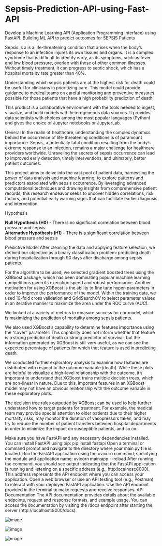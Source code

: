 # Sepsis-Prediction-API-using-Fast-API
Develop a Machine Learning API (Application Programming Interface) using FastAPI.
Building ML API to predict outcomes for SEPSIS Patients

Sepsis is a is a life-threatening condition that arises when the body’s response to an infection injures its own tissues and organs. It is a complex syndrome that is difficult to identify early, as its symptoms, such as fever and low blood pressure, overlap with those of other common illnesses. Without timely treatment, it can progress to septic shock, which has a hospital mortality rate greater than 40%.

Understanding which sepsis patients are at the highest risk for death could be useful for clinicians in prioritizing care. This model could provide guidance to medical teams on careful monitoring and preventive measures possible for those patients that have a high probability prediction of death.

This product is a collaborative environment with the tools needed to ingest, visualize, and build models with heterogeneous data sources. It provides data scientists with choices among the most popular languages (Python) and gives the choice of Jupyter notebooks or JupyterLab.

General
In the realm of healthcare, understanding the complex dynamics behind the occurrence of life-threatening conditions is of paramount importance. Sepsis, a potentially fatal condition resulting from the body’s extreme response to an infection, remains a major challenge for healthcare providers worldwide. Unraveling the secrets of sepsis occurrence can lead to improved early detection, timely interventions, and ultimately, better patient outcomes.

This project aims to delve into the vast pool of patient data, harnessing the power of data analysis and machine learning, to explore patterns and predictors associated with sepsis occurrence. By leveraging advanced computational techniques and drawing insights from comprehensive patient records, this research endeavor seeks to uncover hidden correlations, risk factors, and potential early warning signs that can facilitate earlier diagnosis and intervention.

Hypothesis

**Null Hypothesis (H0)**  - There is no significant correlation between blood pressure and sepsis  
 **Alternative Hypothesis (H1)** - There is a significant correlation between blood pressure and sepsis
 
Predictive Model
After cleaning the data and applying feature selection, we defined our objective as a binary classification problem: predicting death during hospitalization through 90 days after discharge among sepsis patients.

For the algorithm to be used, we selected gradient boosted trees using the XGBoost package, which has been dominating popular machine learning competitions given its execution speed and robust performance. Another motivation for using XGBoost is the ability to fine tune hyper-parameters in order to improve the performance of the model. Within the training data, we used 10-fold cross validation and GridSearchCV to select parameter values in an iterative manner to maximize the area under the ROC curve (AUC).

We looked at a variety of metrics to measure success for our model, which is maximizing the prediction of mortality among sepsis patients.


We also used XGBoost’s capability to determine features importance using the “cover” parameter. This capability does not inform whether that feature is a strong predictor of death or strong predictor of survival, but the information generated by XGBoost is still very useful, as we can see the expected percentage of patients for which that feature is used in predicting death.

We conducted further exploratory analysis to examine how features are distributed with respect to the outcome variable (death). While these plots are helpful to visualize a high-level relationship with the outcome, it’s important to understand that XGBoost trains multiple decision trees, which are non-linear in nature. Due to this, important features in an XGBoost model may not have an obvious relationship with the outcome variable in these exploratory plots.

The decision tree rules outputted by XGBoost can be used to help further understand how to target patients for treatment. For example, the medical team may provide special attention to older patients due to their higher mortality risks, may monitor the duration of vasopressors taken, and may try to reduce the number of patient transfers between hospital departments in order to minimize the impact on susceptible patients, and so on.

Make sure you have FastAPI and any necessary dependencies installed. You can install FastAPI using pip:
pip install fastapi
Open a terminal or command prompt and navigate to the directory where your main.py file is located.
Run the FastAPI application using the uvicorn command, specifying the module and application name:
uvicorn main:app --reload
After running the command, you should see output indicating that the FastAPI application is running and listening on a specific address (e.g., http:localhost:8000). This address represents the API endpoint where you can access your application.
Open a web browser or use an API testing tool (e.g., Postman) to interact with your deployed FastAPI application. Use the API endpoint provided in the terminal to make requests and receive responses.
API Documentation
The API documentation provides details about the available endpoints, request and response formats, and example usage. You can access the documentation by visiting the /docs endpoint after starting the server (http://localhost:8000/docs).

![image](https://github.com/user-attachments/assets/d3c487d5-175e-4b9b-87ef-5e3e950612d7)

![image](https://github.com/user-attachments/assets/5c0a1c83-4a4d-4403-81b2-463a1828128d)

![image](https://github.com/user-attachments/assets/5764ed80-cc25-4f96-9abf-162c47c0a982)

